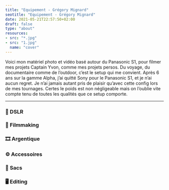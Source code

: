 ```yaml
---
title: "Equipement - Grégory Mignard"
seotitle: "Equipement - Grégory Mignard"
date: 2021-05-21T22:57:50+02:00
draft: false
type: "about"
resources:
- src: "*.jpg"
- src: "1.jpg"
  name: "cover"
---
```


Voici mon matériel photo et vidéo basé autour du Panasonic S1, pour filmer mes projets Captain Yvon, comme mes projets persos. Du voyage, du documentaire comme de l’outdoor, c’est le setup qui me convient.  Après 6 ans sur la gamme Alpha, j’ai quitté Sony pour le Panasonic S1, et je n’ai aucun regret. Je n’ai jamais autant pris de plaisir qu’avec cette config lors de mes tournages. Certes le poids est non négligeable mais on l’oublie vite compte tenu de toutes les qualités que ce setup comporte.

***

### 📸 DSLR

### 🎥 Filmmaking

### 🎞️ Argentique

### ⚙️ Accessoires

### 🎒 Sacs

### 🖥️ Editing

